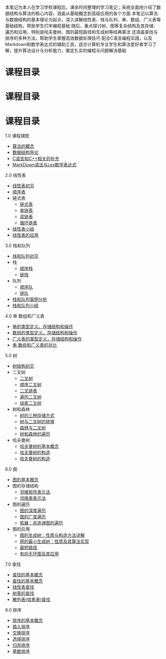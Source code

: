 本笔记为本人在学习学校课程后，课余时间整理的学习笔记；系统全面地介绍了数据结构与算法的核心内容，涵盖从基础概念到高级应用的各个方面
本笔记以算法与数据结构的基本理论为起点，深入讲解线性表、栈与队列、串、数组、广义表等基础结构，帮助学生打牢编程基础
随后，重点探讨树、图等复杂结构及其存储、遍历和应用，特别是哈夫曼树、图的最短路径和生成树等经典算法
还涵盖查找与排序的多种方法，帮助学生掌握高效数据处理技巧
配合C语言编程实践，以及Markdown和数学表达式的辅助工具，适合计算机专业学生和算法爱好者学习了解，提升算法设计与分析能力，奠定扎实的编程与问题解决基础
 
# 课程目录

# 课程目录

# 课程目录

1.0 课程铺垫
  - [算法的概念](课程铺垫/算法的概念.md)
  - [数据结构导论](课程铺垫/数据结构导论.md)
  - [C语言和C++相关的补充](课程铺垫/C语言和C++相关的补充.md)
  - [MarkDown语法与Lex数学表达式](课程铺垫/MarkDown语法与Lex数学表达式.md)

2.0 线性表
  - [线性表初见](线性表/线性表初见.md)
  - [顺序表](线性表/顺序表.md)
  - 链式表
    - [链式表](线性表/链式表/链式表.md)
    - [单链表](线性表/链式表/单链表.md)
    - [双链表](线性表/链式表/双链表.md)
    - [循环链表](线性表/链式表/循环链表.md)
  - [线性表小结](线性表/线性表小结.md)
  - [线性表的应用](线性表/线性表的应用.md)

3.0 栈和队列
  - [栈和队列初见](栈和队列/栈和队列初见.md)
  - 栈
    - [顺序栈](栈和队列/栈/顺序栈.md)
    - [链栈](栈和队列/栈/链栈.md)
  - 队列
    - [顺序队](栈和队列/队列/顺序队.md)
    - [链队](栈和队列/队列/链队.md)
  - [栈和队列案例分析](栈和队列/栈和队列案例分析.md)
  - [栈和队列小结](栈和队列/栈和队列小结.md)

4.0 串 数组和广义表
  - [串的类型定义，存储结构和操作](串数组和广义表/串的类型定义，存储结构和操作.md)
  - [数组的类型定义，存储结构和操作](串数组和广义表/数组的类型定义，存储结构和操作.md)
  - [广义表的类型定义，存储结构和操作](串数组和广义表/广义表的类型定义，存储结构和操作.md)
  - [串 数组和广义表的对比](串数组和广义表/串-数组和广义表的对比.md)

5.0 树
  - [树结构初见](树/树结构初见.md)
  - 二叉树
    - [二叉树](树/二叉树/二叉树.md)
    - [顺序二叉树](树/二叉树/顺序二叉树.md)
    - [二叉链表](树/二叉树/二叉链表.md)
    - [遍历二叉树](树/二叉树/遍历二叉树.md)
    - [线索二叉树](树/二叉树/线索二叉树.md)
  - 树和森林
    - [树的三种存储方式](树/树和森林/树的三种存储方式.md)
    - [树与二叉树的转换](树/树和森林/树与二叉树的转换.md)
    - [森林与二叉树](树/树和森林/森林与二叉树.md)
    - [树和森林的遍历](树/树和森林/树和森林的遍历.md)
  - 哈夫曼树
    - [哈夫曼树的基本概念](树/哈夫曼树/哈夫曼树的基本概念.md)
    - [哈夫曼树的构造](树/哈夫曼树/哈夫曼树的构造.md)
    - [哈夫曼树的构造](树/哈夫曼树/哈夫曼树的构造.md)

6.0 图
  - [图的基本概念](图/图的基本概念.md)
  - 图的存储结构
    - [邻接矩阵表示法](图/图的存储结构/邻接矩阵表示法.md)
    - [邻接表表示法](图/图的存储结构/邻接表表示法.md)
  - 图的遍历
    - [图的深度遍历](图/图的遍历/图的深度遍历.md)
    - [图的广度遍历](图/图的遍历/图的广度遍历.md)
    - [拓展：非连通图的遍历](图/图的遍历/拓展-非连通图的遍历.md)
  - 图的应用
    - [图的生成树：性质与构造方法详解](图/图的应用/图的生成树-性质与构造方法详解.md)
    - [网的最小生成树：性质及其算法实现](图/图的应用/网的最小生成树-性质及其算法实现.md)
    - [最短路径](图/图的应用/最短路径.md)
    - [有向无环图及其应用](图/图的应用/有向无环图及其应用.md)

7.0 查找
  - [查找的基本概念](查找/查找的基本概念.md)
  - [查找的基本概念](查找/查找的基本概念.md)
  - [线性表查找](查找/线性表查找.md)
  - [树表的查找](查找/树表的查找.md)
  - [散列表(哈希表)查找](查找/散列表-哈希表查找.md)

8.0 排序
  - [排序的基本概念](排序/排序的基本概念.md)
  - [插入排序](排序/插入排序.md)
  - [交换排序](排序/交换排序.md)
  - [选择排序](排序/选择排序.md)
  - [归并排序](排序/归并排序.md)
  - [基数排序](排序/基数排序.md)









